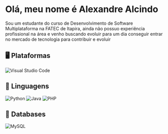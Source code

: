 # Olá, meu nome é Alexandre Alcindo

Sou um estudante do curso de Desenvolvimento de Software Multiplataforma na FATEC de Itapira, ainda não possuo experiência profissional na área e venho buscando evoluir para um dia conseguir entrar no mercado de tecnologia para contribuir e evoluir

## 🖥 Plataformas

<!-- https://github.com/Ileriayo/markdown-badges -->
![Visual Studio Code](https://img.shields.io/badge/Visual%20Studio%20Code-0078d7.svg?style=for-the-badge&logo=visual-studio-code&logoColor=white)


## 🐍 Linguagens

![Python](https://img.shields.io/badge/python-3670A0?style=for-the-badge&logo=python&logoColor=ffdd54)
![Java](https://img.shields.io/badge/java-%23ED8B00.svg?style=for-the-badge&logo=openjdk&logoColor=white)
![PHP](https://img.shields.io/badge/php-%23777BB4.svg?style=for-the-badge&logo=php&logoColor=white)
<!--![Javascript](https://img.shields.io/badge/javascript-ffff00)-->


## 💾 Databases

![MySQL](https://img.shields.io/badge/mysql-%2305a.svg?style=for-the-badge&logo=mysql&logoColor=white)
